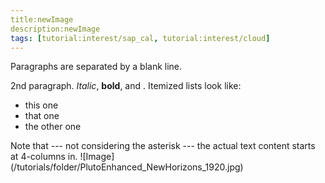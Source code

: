 ```yaml
---
title:newImage
description:newImage
tags: [tutorial:interest/sap_cal, tutorial:interest/cloud]
---
```


Paragraphs are separated by a blank line.

2nd paragraph. *Italic*, **bold**, and . Itemized lists
look like:

  * this one
  * that one
  * the other one

Note that --- not considering the asterisk --- the actual text
content starts at 4-columns in.
![Image] (/tutorials/folder/PlutoEnhanced_NewHorizons_1920.jpg)
